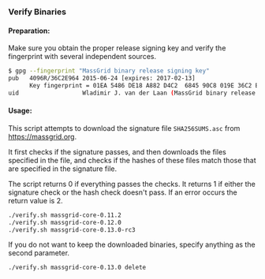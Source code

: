 ### Verify Binaries

#### Preparation:

Make sure you obtain the proper release signing key and verify the fingerprint with several independent sources.

```sh
$ gpg --fingerprint "MassGrid binary release signing key"
pub   4096R/36C2E964 2015-06-24 [expires: 2017-02-13]
      Key fingerprint = 01EA 5486 DE18 A882 D4C2  6845 90C8 019E 36C2 E964
uid                  Wladimir J. van der Laan (MassGrid binary release signing key) <laanwj@gmail.com>
```

#### Usage:

This script attempts to download the signature file `SHA256SUMS.asc` from https://massgrid.org.

It first checks if the signature passes, and then downloads the files specified in the file, and checks if the hashes of these files match those that are specified in the signature file.

The script returns 0 if everything passes the checks. It returns 1 if either the signature check or the hash check doesn't pass. If an error occurs the return value is 2.


```sh
./verify.sh massgrid-core-0.11.2
./verify.sh massgrid-core-0.12.0
./verify.sh massgrid-core-0.13.0-rc3
```

If you do not want to keep the downloaded binaries, specify anything as the second parameter.

```sh
./verify.sh massgrid-core-0.13.0 delete
```
